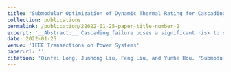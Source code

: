 ```yaml
---
title: "Submodular Optimization of Dynamic Thermal Rating for Cascading Failure Risk Mitigation Considering Braess Paradox"
collection: publications
permalink: /publication/22022-01-25-paper-title-number-2
excerpt: '__Abstract:__ Cascading failure poses a significant risk to society. One approach to mitigate failure risk is through dynamic thermal rating (DTR) sensor, placed in transmission lines to achieve both risk mitigation and investment postponement of new lines. [\[PDF\]](https://ieeexplore.ieee.org/abstract/document/9893388)'
date: 2022-01-25
venue: 'IEEE Transactions on Power Systems'
paperurl: ''
citation: 'Qinfei Long, Junhong Liu, Feng Liu, and Yunhe Hou. "Submodular Optimization of Dynamic Thermal Rating for Cascading Failure Risk Mitigation Considering Braess Paradox." IEEE Transactions on Power Systems (2022).'
---
```

